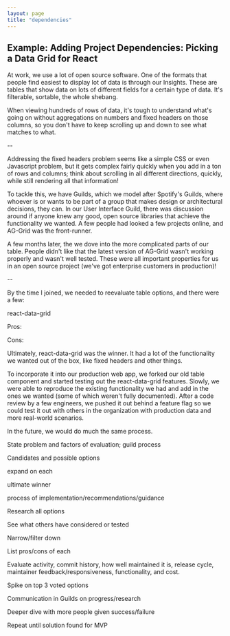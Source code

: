 ```yaml
---
layout: page
title: "dependencies"
---
```


## Example: Adding Project Dependencies: Picking a Data Grid for React

At work, we use a lot of open source software. One of the formats that people find easiest to display lot of data is through our Insights. These are tables that show data on lots of different fields for a certain type of data. It's filterable, sortable, the whole shebang. 

When viewing hundreds of rows of data, it's tough to understand what's going on without aggregations on numbers and fixed headers on those columns, so you don't have to keep scrolling up and down to see what matches to what.

--

Addressing the fixed headers problem seems like a simple CSS or even Javascript problem, but it gets complex fairly quickly when you add in a ton of rows and columns; think about scrolling in all different directions, quickly, while still rendering all that information!

To tackle this, we have Guilds, which we model after Spotify's Guilds, where whoever is or wants to be part of a group that makes design or architectural decisions, they can. In our User Interface Guild, there was discussion around if anyone knew any good, open source libraries that achieve the functionality we wanted. A few people had looked a few projects online, and AG-Grid was the front-runner. 

A few months later, the we dove into the more complicated parts of our table. People didn't like that the latest version of AG-Grid wasn't working properly and wasn't well tested. These were all important properties for us in an open source project (we've got enterprise customers in production)!

--

By the time I joined, we needed to reevaluate table options, and there were a few:

react-data-grid

Pros:

Cons:


Ultimately, react-data-grid was the winner. It had a lot of the functionality we wanted out of the box, like fixed headers and other things. 

To incorporate it into our production web app, we forked our old table component and started testing out the react-data-grid features. Slowly, we were able to reproduce the existing functionality we had and add in the ones we wanted (some of which weren't fully documented). After a code review by a few engineers, we pushed it out behind a feature flag so we could test it out with others in the organization with production data and more real-world scenarios. 

In the future, we would do much the same process. 


State problem and factors of evaluation; guild process

Candidates and possible options

expand on each

ultimate winner

process of implementation/recommendations/guidance




Research all options

See what others have considered or tested

Narrow/filter down

List pros/cons of each 

Evaluate activity, commit history, how well maintained it is, release cycle, maintainer feedback/responsiveness, functionality, and cost.

Spike on top 3 voted options

Communication in Guilds on progress/research

Deeper dive with more people given success/failure

Repeat until solution found for MVP
